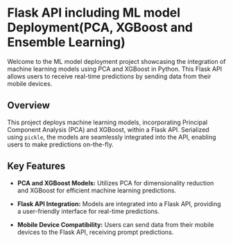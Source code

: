 # Flask API including ML model Deployment(PCA, XGBoost and Ensemble Learning)

Welcome to the ML model deployment project showcasing the integration of machine learning models using PCA and XGBoost in Python. This Flask API allows users to receive real-time predictions by sending data from their mobile devices.

## Overview

This project deploys machine learning models, incorporating Principal Component Analysis (PCA) and XGBoost, within a Flask API. Serialized using `pickle`, the models are seamlessly integrated into the API, enabling users to make predictions on-the-fly.

## Key Features

- **PCA and XGBoost Models:**
  Utilizes PCA for dimensionality reduction and XGBoost for efficient machine learning predictions.

- **Flask API Integration:**
  Models are integrated into a Flask API, providing a user-friendly interface for real-time predictions.

- **Mobile Device Compatibility:**
  Users can send data from their mobile devices to the Flask API, receiving prompt predictions.
